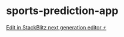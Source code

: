 # sports-prediction-app

[Edit in StackBlitz next generation editor ⚡️](https://stackblitz.com/~/github.com/ferdy252/sports-prediction-app)